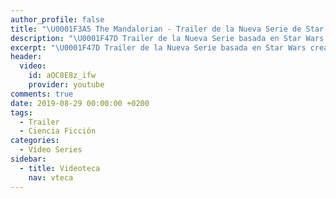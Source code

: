 ```yaml
---
author_profile: false
title: "\U0001F3A5 The Mandalorian - Trailer de la Nueva Serie de Star Wars"
description: "\U0001F47D Trailer de la Nueva Serie basada en Star Wars creada por Disney: The Mandalorian"
excerpt: "\U0001F47D Trailer de la Nueva Serie basada en Star Wars creada por Disney: The Mandalorian"
header:
  video:
    id: aOC8E8z_ifw
    provider: youtube
comments: true
date: 2019-08-29 00:00:00 +0200
tags:
  - Trailer
  - Ciencia Ficción
categories:
  - Vídeo Series
sidebar:
  - title: Videoteca
    nav: vteca
---
```


